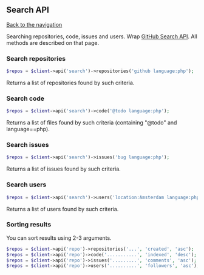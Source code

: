 ## Search API
[Back to the navigation](index.md)

Searching repositories, code, issues and users.
Wrap [GitHub Search API](http://developer.github.com/v3/search/). All methods are described on that page.

### Search repositories

```php
$repos = $client->api('search')->repositories('github language:php');
```

Returns a list of repositories found by such criteria.

### Search code
 
```php
$repos = $client->api('search')->code('@todo language:php');
```

Returns a list of files found by such criteria (containing "@todo" and language==php).

### Search issues

```php
$repos = $client->api('search')->issues('bug language:php');
```

Returns a list of issues found by such criteria.

### Search users

```php
$repos = $client->api('search')->users('location:Amsterdam language:php');
```

Returns a list of users found by such criteria.

### Sorting results

You can sort results using 2-3 arguments.

```php
$repos = $client->api('repo')->repositories('...', 'created', 'asc');
$repos = $client->api('repo')->code('...........', 'indexed', 'desc');
$repos = $client->api('repo')->issues('.........', 'comments', 'asc');
$repos = $client->api('repo')->users('..........', 'followers', 'asc');
```
